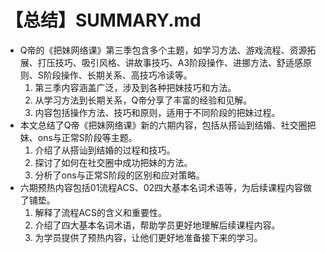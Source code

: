 # 【总结】SUMMARY.md

-   Q帝的《把妹网络课》第三季包含多个主题，如学习方法、游戏流程、资源拓展、打压技巧、吸引风格、讲故事技巧、A3阶段操作、进挪方法、舒适感原则、S阶段操作、长期关系、高技巧冷读等。
    1.  第三季内容涵盖广泛，涉及到各种把妹技巧和方法。
    2.  从学习方法到长期关系，Q帝分享了丰富的经验和见解。
    3.  内容包括操作方法、技巧和原则，适用于不同阶段的把妹过程。
-   本文总结了Q帝《把妹网络课》新的六期内容，包括从搭讪到结婚、社交圈把妹、ons与正常S阶段等主题。
    1.  介绍了从搭讪到结婚的过程和技巧。
    2.  探讨了如何在社交圈中成功把妹的方法。
    3.  分析了ons与正常S阶段的区别和应对策略。
-   六期预热内容包括01流程ACS、02四大基本名词术语等，为后续课程内容做了铺垫。
    1.  解释了流程ACS的含义和重要性。
    2.  介绍了四大基本名词术语，帮助学员更好地理解后续课程内容。
    3.  为学员提供了预热内容，让他们更好地准备接下来的学习。